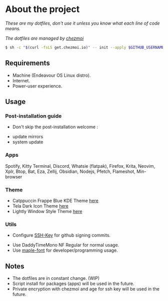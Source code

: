 # About the project

_These are my dotfiles, don't use it unless you know what each line of code means._

_The dotfiles are managed by [chezmoi](https://www.chezmoi.io/)_

```bash
$ sh -c "$(curl -fsLS get.chezmoi.io)" -- init --apply $GITHUB_USERNAME
```

## Requirements
- Machine (Endeavour OS Linux distro).
- Internet.
- Power-user experience.

## Usage

### Post-installation guide
- Don't skip the post-installation welcome : 
 * update mirrors
 * system update

### Apps
Spotify, Kitty Terminal, Discord, Whatsie (flatpak), Firefox, Krita, Neovim,
Xplr, Btop, Bat, Eza, Zellij, Obsidian, Nodejs, Pfetch, Flameshot, Min-browser

### Theme 
- Catppuccin Frappe Blue KDE Theme [here](https://github.com/catppuccin/kde)
- Tela Dark Icon Theme [here](https://github.com/vinceliuice/Tela-icon-theme)
- Lightly Window Style Theme [here](https://github.com/Luwx/Lightly)

### Utils

- Configure [SSH-Key](https://docs.github.com/en/authentication/connecting-to-github-with-ssh/generating-a-new-ssh-key-and-adding-it-to-the-ssh-agent) for github signing commits.
* Use DaddyTimeMono NF Regular for normal usage. 
* Use [maple-font](https://github.com/subframe7536/Maple-font/releases) for developer/programming usage.

## Notes

* The dotfiles are in constant change. (WIP)
* Script install for packages (apps) will be used in the future.
* Private encryption with chezmoi and age for ssh key will be used in the future.

